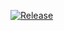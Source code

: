 [![Release](https://img.shields.io/github/v/release/dh1293-hub/kobong-orchestrator?display_name=tag&sort=semver)](https://github.com/dh1293-hub/kobong-orchestrator/releases/tag/v0\.0\.0)



